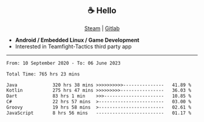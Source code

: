 <h2 align="center"> ☕ Hello </h2>

<p align="center">
  <a href="https://steamcommunity.com/id/Niforances/">Steam</a> |
  <a href="https://gitlab.com/niforances">Gitlab</a>
</p>

 - **Android / Embedded Linux / Game Development**
 - Interested in Teamfight-Tactics third party app

------

<!--START_SECTION:waka-->

```txt
From: 10 September 2020 - To: 06 June 2023

Total Time: 765 hrs 23 mins

Java             320 hrs 38 mins >>>>>>>>>>---------------   41.89 %
Kotlin           275 hrs 47 mins >>>>>>>>>----------------   36.03 %
Dart             83 hrs 1 min    >>>----------------------   10.85 %
C#               22 hrs 57 mins  >------------------------   03.00 %
Groovy           19 hrs 58 mins  >------------------------   02.61 %
JavaScript       8 hrs 56 mins   -------------------------   01.17 %
```

<!--END_SECTION:waka-->
